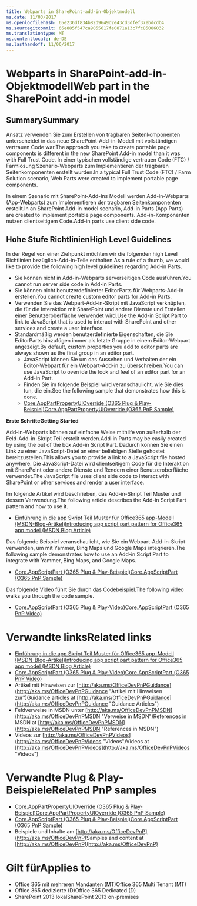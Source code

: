 ```yaml
---
title: Webparts in SharePoint-add-in-Objektmodell
ms.date: 11/03/2017
ms.openlocfilehash: 65e236df834b82d9649d2e43cd3dfef37ebdcdb4
ms.sourcegitcommit: 65e885f547ca9055617fe0871a13c7fc85086032
ms.translationtype: MT
ms.contentlocale: de-DE
ms.lasthandoff: 11/06/2017
---
```

<a name="web-part-in-the-sharepoint-add-in-model"></a><span data-ttu-id="9fab0-102">Webparts in SharePoint-add-in-Objektmodell</span><span class="sxs-lookup"><span data-stu-id="9fab0-102">Web part in the SharePoint add-in model</span></span>
=======================================

<a name="summary"></a><span data-ttu-id="9fab0-103">Summary</span><span class="sxs-lookup"><span data-stu-id="9fab0-103">Summary</span></span>
-------

<span data-ttu-id="9fab0-104">Ansatz verwenden Sie zum Erstellen von tragbaren Seitenkomponenten unterscheidet in das neue SharePoint-Add-in-Modell mit vollständigen vertrauen Code war.</span><span class="sxs-lookup"><span data-stu-id="9fab0-104">The approach you take to create portable page components is different in the new SharePoint Add-in model than it was with Full Trust Code.</span></span>  <span data-ttu-id="9fab0-105">In einer typischen vollständige vertrauen Code (FTC) / Farmlösung Szenario-Webparts zum Implementieren der tragbaren Seitenkomponenten erstellt wurden.</span><span class="sxs-lookup"><span data-stu-id="9fab0-105">In a typical Full Trust Code (FTC) / Farm Solution scenario, Web Parts were created to implement portable page components.</span></span>

<span data-ttu-id="9fab0-106">In einem Szenario mit SharePoint-Add-Ins Modell werden Add-in-Webparts (App-Webparts) zum Implementieren der tragbaren Seitenkomponenten erstellt.</span><span class="sxs-lookup"><span data-stu-id="9fab0-106">In an SharePoint Add-in model scenario, Add-in Parts (App Parts) are created to implement portable page components.</span></span>  <span data-ttu-id="9fab0-107">Add-in-Komponenten nutzen clientseitigem Code.</span><span class="sxs-lookup"><span data-stu-id="9fab0-107">Add-in parts use client side code.</span></span>

<a name="high-level-guidelines"></a><span data-ttu-id="9fab0-108">Hohe Stufe Richtlinien</span><span class="sxs-lookup"><span data-stu-id="9fab0-108">High Level Guidelines</span></span>
---------------------

<span data-ttu-id="9fab0-109">In der Regel von einer Ziehpunkt möchten wir die folgenden high Level Richtlinien bezüglich-Add-in-Teile enthalten.</span><span class="sxs-lookup"><span data-stu-id="9fab0-109">As a rule of a thumb, we would like to provide the following high level guidelines regarding Add-in Parts.</span></span>

- <span data-ttu-id="9fab0-110">Sie können nicht in Add-in-Webparts serverseitigen Code ausführen.</span><span class="sxs-lookup"><span data-stu-id="9fab0-110">You cannot run server side code in Add-in Parts.</span></span>
- <span data-ttu-id="9fab0-111">Sie können nicht benutzerdefinierter EditorParts für Webparts-Add-in erstellen.</span><span class="sxs-lookup"><span data-stu-id="9fab0-111">You cannot create custom editor parts for Add-in Parts.</span></span>
- <span data-ttu-id="9fab0-112">Verwenden Sie das Webpart-Add-in-Skript mit JavaScript verknüpfen, die für die Interaktion mit SharePoint und andere Dienste und Erstellen einer Benutzeroberfläche verwendet wird.</span><span class="sxs-lookup"><span data-stu-id="9fab0-112">Use the Add-in Script Part to link to JavaScript that is used to interact with SharePoint and other services and create a user interface.</span></span>
- <span data-ttu-id="9fab0-113">Standardmäßig werden benutzerdefinierte Eigenschaften, die Sie EditorParts hinzufügen immer als letzte Gruppe in einem Editor-Webpart angezeigt.</span><span class="sxs-lookup"><span data-stu-id="9fab0-113">By default, custom properties you add to editor parts are always shown as the final group in an editor part.</span></span>
    + <span data-ttu-id="9fab0-114">JavaScript können Sie um das Aussehen und Verhalten der ein Editor-Webpart für ein Webpart-Add-in zu überschreiben.</span><span class="sxs-lookup"><span data-stu-id="9fab0-114">You can use JavaScript to override the look and feel of an editor part for an Add-in Part.</span></span>
    + <span data-ttu-id="9fab0-115">Finden Sie im folgende Beispiel wird veranschaulicht, wie Sie dies tun, die ein.</span><span class="sxs-lookup"><span data-stu-id="9fab0-115">See the following sample that demonstrates how this is done.</span></span> 
    + [<span data-ttu-id="9fab0-116">Core.AppPartPropertyUIOverride (O365 Plug & Play-Beispiel)</span><span class="sxs-lookup"><span data-stu-id="9fab0-116">Core.AppPartPropertyUIOverride (O365 PnP Sample)</span></span>](https://github.com/SharePoint/PnP/tree/master/Samples/Core.AppPartPropertyUIOverride)

<span data-ttu-id="9fab0-117">**Erste Schritte**</span><span class="sxs-lookup"><span data-stu-id="9fab0-117">**Getting Started**</span></span>

<span data-ttu-id="9fab0-118">Add-in-Webparts können auf einfache Weise mithilfe von außerhalb der Feld-Add-in-Skript Teil erstellt werden.</span><span class="sxs-lookup"><span data-stu-id="9fab0-118">Add-in Parts may be easily created by using the out of the box Add-in Script Part.</span></span>  <span data-ttu-id="9fab0-119">Dadurch können Sie einen Link zu einer JavaScript-Datei an einer beliebigen Stelle gehostet bereitzustellen.</span><span class="sxs-lookup"><span data-stu-id="9fab0-119">This allows you to provide a link to a JavaScript file hosted anywhere.</span></span>  <span data-ttu-id="9fab0-120">Die JavaScript-Datei wird clientseitigem Code für die Interaktion mit SharePoint oder andere Dienste und Rendern einer Benutzeroberfläche verwendet.</span><span class="sxs-lookup"><span data-stu-id="9fab0-120">The JavaScript file uses client side code to interact with SharePoint or other services and render a user interface.</span></span>

<span data-ttu-id="9fab0-121">Im folgende Artikel wird beschrieben, das Add-in-Skript Teil Muster und dessen Verwendung.</span><span class="sxs-lookup"><span data-stu-id="9fab0-121">The following article describes the Add-in Script Part pattern and how to use it.</span></span>

- [<span data-ttu-id="9fab0-122">Einführung in die app Skript Teil Muster für Office365 app-Modell (MSDN-Blog-Artikel)</span><span class="sxs-lookup"><span data-stu-id="9fab0-122">Introducing app script part pattern for Office365 app model (MSDN Blog Article)</span></span>](http://blogs.msdn.com/b/vesku/archive/2014/07/08/introducing-app-script-part-pattern-for-office365-app-model.aspx)

<span data-ttu-id="9fab0-123">Das folgende Beispiel veranschaulicht, wie Sie ein Webpart-Add-in-Skript verwenden, um mit Yammer, Bing Maps und Google Maps integrieren.</span><span class="sxs-lookup"><span data-stu-id="9fab0-123">The following sample demonstrates how to use an Add-in Script Part to integrate with Yammer, Bing Maps, and Google Maps.</span></span>

- [<span data-ttu-id="9fab0-124">Core.AppScriptPart (O365 Plug & Play-Beispiel)</span><span class="sxs-lookup"><span data-stu-id="9fab0-124">Core.AppScriptPart (O365 PnP Sample)</span></span>](https://github.com/SharePoint/PnP/tree/master/Samples/Core.AppScriptPart)

<span data-ttu-id="9fab0-125">Das folgende Video führt Sie durch das Codebeispiel.</span><span class="sxs-lookup"><span data-stu-id="9fab0-125">The following video walks you through the code sample.</span></span>

- [<span data-ttu-id="9fab0-126">Core.AppScriptPart (O365 Plug & Play-Video)</span><span class="sxs-lookup"><span data-stu-id="9fab0-126">Core.AppScriptPart (O365 PnP Video)</span></span>](https://channel9.msdn.com/Blogs/Office-365-Dev/App-Script-Parts-in-SharePoint-Office-365-Developer-Patterns-and-Practices)

<a name="related-links"></a><span data-ttu-id="9fab0-127">Verwandte links</span><span class="sxs-lookup"><span data-stu-id="9fab0-127">Related links</span></span>
=============

- [<span data-ttu-id="9fab0-128">Einführung in die app Skript Teil Muster für Office365 app-Modell (MSDN-Blog-Artikel)</span><span class="sxs-lookup"><span data-stu-id="9fab0-128">Introducing app script part pattern for Office365 app model (MSDN Blog Article)</span></span>](http://blogs.msdn.com/b/vesku/archive/2014/07/08/introducing-app-script-part-pattern-for-office365-app-model.aspx)
- [<span data-ttu-id="9fab0-129">Core.AppScriptPart (O365 Plug & Play-Video)</span><span class="sxs-lookup"><span data-stu-id="9fab0-129">Core.AppScriptPart (O365 PnP Video)</span></span>](https://channel9.msdn.com/Blogs/Office-365-Dev/App-Script-Parts-in-SharePoint-Office-365-Developer-Patterns-and-Practices)
- <span data-ttu-id="9fab0-130">Artikel mit Hinweisen zur [http://aka.ms/OfficeDevPnPGuidance](http://aka.ms/OfficeDevPnPGuidance "Artikel mit Hinweisen zur")</span><span class="sxs-lookup"><span data-stu-id="9fab0-130">Guidance articles at [http://aka.ms/OfficeDevPnPGuidance](http://aka.ms/OfficeDevPnPGuidance "Guidance Articles")</span></span>
- <span data-ttu-id="9fab0-131">Feldverweise in MSDN unter [http://aka.ms/OfficeDevPnPMSDN](http://aka.ms/OfficeDevPnPMSDN "Verweise in MSDN")</span><span class="sxs-lookup"><span data-stu-id="9fab0-131">References in MSDN at [http://aka.ms/OfficeDevPnPMSDN](http://aka.ms/OfficeDevPnPMSDN "References in MSDN")</span></span>
- <span data-ttu-id="9fab0-132">Videos zur [http://aka.ms/OfficeDevPnPVideos](http://aka.ms/OfficeDevPnPVideos "Videos")</span><span class="sxs-lookup"><span data-stu-id="9fab0-132">Videos at [http://aka.ms/OfficeDevPnPVideos](http://aka.ms/OfficeDevPnPVideos "Videos")</span></span>

<a name="related-pnp-samples"></a><span data-ttu-id="9fab0-133">Verwandte Plug & Play-Beispiele</span><span class="sxs-lookup"><span data-stu-id="9fab0-133">Related PnP samples</span></span>
===================

- [<span data-ttu-id="9fab0-134">Core.AppPartPropertyUIOverride (O365 Plug & Play-Beispiel)</span><span class="sxs-lookup"><span data-stu-id="9fab0-134">Core.AppPartPropertyUIOverride (O365 PnP Sample)</span></span>](https://github.com/SharePoint/PnP/tree/master/Samples/Core.AppPartPropertyUIOverride)
- [<span data-ttu-id="9fab0-135">Core.AppScriptPart (O365 Plug & Play-Beispiel)</span><span class="sxs-lookup"><span data-stu-id="9fab0-135">Core.AppScriptPart (O365 PnP Sample)</span></span>](https://github.com/SharePoint/PnP/tree/master/Samples/Core.AppScriptPart)
- <span data-ttu-id="9fab0-136">Beispiele und Inhalte am [http://aka.ms/OfficeDevPnP](http://aka.ms/OfficeDevPnP)</span><span class="sxs-lookup"><span data-stu-id="9fab0-136">Samples and content at [http://aka.ms/OfficeDevPnP](http://aka.ms/OfficeDevPnP)</span></span>

<a name="applies-to"></a><span data-ttu-id="9fab0-137">Gilt für</span><span class="sxs-lookup"><span data-stu-id="9fab0-137">Applies to</span></span>
==========
- <span data-ttu-id="9fab0-138">Office 365 mit mehreren Mandanten (MT)</span><span class="sxs-lookup"><span data-stu-id="9fab0-138">Office 365 Multi Tenant (MT)</span></span>
- <span data-ttu-id="9fab0-139">Office 365 dedizierte (D)</span><span class="sxs-lookup"><span data-stu-id="9fab0-139">Office 365 Dedicated (D)</span></span>
- <span data-ttu-id="9fab0-140">SharePoint 2013 lokal</span><span class="sxs-lookup"><span data-stu-id="9fab0-140">SharePoint 2013 on-premises</span></span>
